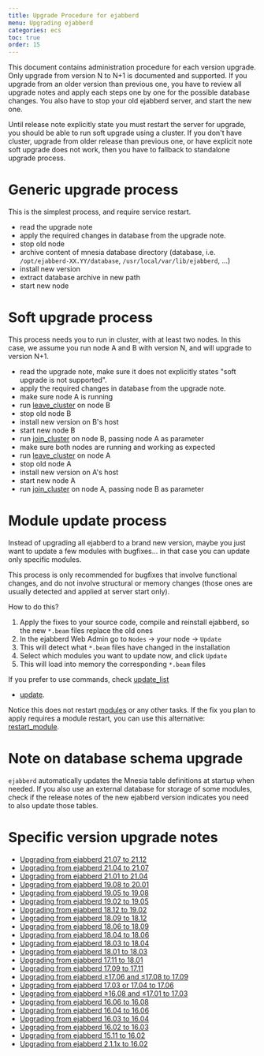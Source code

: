 ```yaml
---
title: Upgrade Procedure for ejabberd
menu: Upgrading ejabberd
categories: ecs
toc: true
order: 15
---
```


This document contains administration procedure for each version upgrade.
Only upgrade from version N to N+1 is documented and supported.
If you upgrade from an older version than previous one, you have to review all
upgrade notes and apply each steps one by one for the possible database changes.
You also have to stop your old ejabberd server, and start the new one.

Until release note explicitly state you must restart the server for upgrade,
you should be able to run soft upgrade using a cluster.  If you don't have
cluster, upgrade from older release than previous one, or have explicit note
soft upgrade does not work, then you have to fallback to standalone upgrade
process.

# Generic upgrade process

This is the simplest process, and require service restart.

- read the upgrade note
- apply the required changes in database from the upgrade note.
- stop old node
- archive content of mnesia database directory (database, i.e. `/opt/ejabberd-XX.YY/database`, `/usr/local/var/lib/ejabberd`, ...)
- install new version
- extract database archive in new path
- start new node

# Soft upgrade process

This process needs you to run in cluster, with at least two nodes. In this case,
we assume you run node A and B with version N, and will upgrade to version N+1.

- read the upgrade note, make sure it does not explicitly states "soft upgrade is not supported".
- apply the required changes in database from the upgrade note.
- make sure node A is running
- run [leave_cluster](/developer/ejabberd-api/admin-api/#leave-cluster) on node B
- stop old node B
- install new version on B's host
- start new node B
- run [join_cluster](/developer/ejabberd-api/admin-api/#join-cluster) on node B, passing node A as parameter
- make sure both nodes are running and working as expected
- run [leave_cluster](/developer/ejabberd-api/admin-api/#leave-cluster) on node A
- stop old node A
- install new version on A's host
- start new node A
- run [join_cluster](/developer/ejabberd-api/admin-api/#join-cluster) on node A, passing node B as parameter

# Module update process

Instead of upgrading all ejabberd to a brand new version,
maybe you just want to update a few modules with bugfixes...
in that case you can update only specific modules.

This process is only recommended for bugfixes that involve functional changes,
and do not involve structural or memory changes
(those ones are usually detected and applied at server start only).

How to do this?

1. Apply the fixes to your source code, compile and reinstall ejabberd,
   so the new `*.beam` files replace the old ones
2. In the ejabberd Web Admin go to `Nodes` -> your node -> `Update`
3. This will detect what `*.beam` files have changed in the installation
4. Select which modules you want to update now, and click `Update`
5. This will load into memory the corresponding `*.beam` files

If you prefer to use commands, check
[update_list](/developer/ejabberd-api/admin-api/#update-list)
+ [update](/developer/ejabberd-api/admin-api/#update).

Notice this does not restart [modules](/admin/configuration/modules/)
or any other tasks. If the fix you plan to apply requires a module restart,
you can use this alternative:
[restart_module](/developer/ejabberd-api/admin-api/#restart-module).

# Note on database schema upgrade

`ejabberd` automatically updates the Mnesia table definitions at
startup when needed. If you also use an external database for storage
of some modules, check if the release notes of the new ejabberd
version indicates you need to also update those tables.

# Specific version upgrade notes

- [Upgrading from ejabberd 21.07 to 21.12](/admin/upgrade/from_21.07_to_21.12/)
- [Upgrading from ejabberd 21.04 to 21.07](/admin/upgrade/from_21.04_to_21.07/)
- [Upgrading from ejabberd 21.01 to 21.04](/admin/upgrade/from_21.01_to_21.04/)
- [Upgrading from ejabberd 19.08 to 20.01](/admin/upgrade/from_19.08_to_20.01/)
- [Upgrading from ejabberd 19.05 to 19.08](/admin/upgrade/from_19.05_to_19.08/)
- [Upgrading from ejabberd 19.02 to 19.05](/admin/upgrade/from_19.02_to_19.05/)
- [Upgrading from ejabberd 18.12 to 19.02](/admin/upgrade/from_18.12_to_19.02/)
- [Upgrading from ejabberd 18.09 to 18.12](/admin/upgrade/from_18.09_to_18.12/)
- [Upgrading from ejabberd 18.06 to 18.09](/admin/upgrade/from_18.06_to_18.09/)
- [Upgrading from ejabberd 18.04 to 18.06](/admin/upgrade/from_18.04_to_18.06/)
- [Upgrading from ejabberd 18.03 to 18.04](/admin/upgrade/from_18.03_to_18.04/)
- [Upgrading from ejabberd 18.01 to 18.03](/admin/upgrade/from_18.01_to_18.03/)
- [Upgrading from ejabberd 17.11 to 18.01](/admin/upgrade/from_17.11_to_18.01/)
- [Upgrading from ejabberd 17.09 to 17.11](/admin/upgrade/from_17.09_to_17.11/)
- [Upgrading from ejabberd ≥17.06 and ≤17.08 to 17.09](/admin/upgrade/from_17.06_to_17.09/)
- [Upgrading from ejabberd 17.03 or 17.04 to 17.06](/admin/upgrade/from_17.03_to_17.06/)
- [Upgrading from ejabberd ≥16.08 and ≤17.01 to 17.03](/admin/upgrade/from_16.08_to_17.03/)
- [Upgrading from ejabberd 16.06 to 16.08](/admin/upgrade/from_16.06_to_16.08/)
- [Upgrading from ejabberd 16.04 to 16.06](/admin/upgrade/from_16.04_to_16.06/)
- [Upgrading from ejabberd 16.03 to 16.04](/admin/upgrade/from_16.03_to_16.04/)
- [Upgrading from ejabberd 16.02 to 16.03](/admin/upgrade/from_16.02_to_16.03/)
- [Upgrading from ejabberd 15.11 to 16.02](/admin/upgrade/from_15.11_to_16.02/)
- [Upgrading from ejabberd 2.1.1x to 16.02](/admin/upgrade/from_2.1.1x_to_16.02/)
